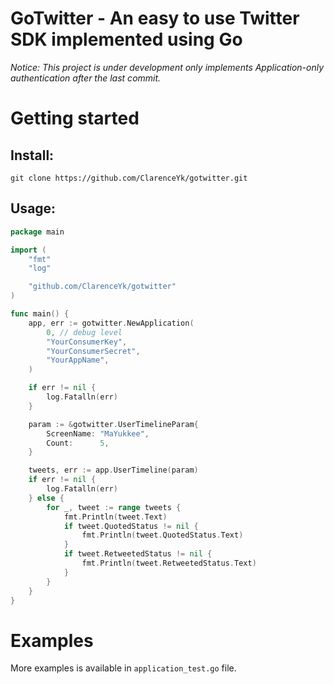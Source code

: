 # GoTwitter - An easy to use Twitter SDK implemented using Go

*Notice: This project is under development only implements Application-only authentication after the last commit.*

# Getting started

## Install:

```
git clone https://github.com/ClarenceYk/gotwitter.git
```

## Usage:

```go
package main

import (
	"fmt"
	"log"

	"github.com/ClarenceYk/gotwitter"
)

func main() {
	app, err := gotwitter.NewApplication(
		0, // debug level
		"YourConsumerKey",
		"YourConsumerSecret",
		"YourAppName",
	)

	if err != nil {
		log.Fatalln(err)
	}

	param := &gotwitter.UserTimelineParam{
		ScreenName: "MaYukkee",
		Count:      5,
	}

	tweets, err := app.UserTimeline(param)
	if err != nil {
		log.Fatalln(err)
	} else {
		for _, tweet := range tweets {
			fmt.Println(tweet.Text)
			if tweet.QuotedStatus != nil {
				fmt.Println(tweet.QuotedStatus.Text)
			}
			if tweet.RetweetedStatus != nil {
				fmt.Println(tweet.RetweetedStatus.Text)
			}
		}
	}
}
```

# Examples

More examples is available in `application_test.go` file.

